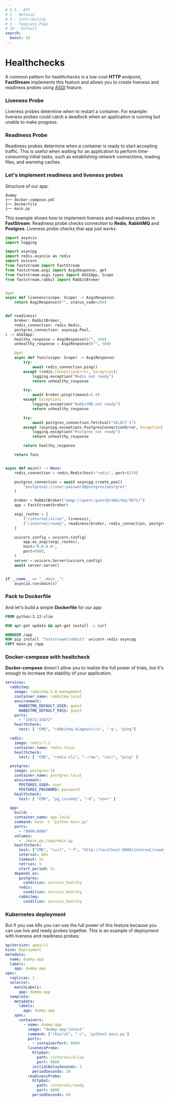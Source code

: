 ```yaml
---
# 0.5 - API
# 2 - Release
# 3 - Contributing
# 5 - Template Page
# 10 - Default
search:
  boost: 10
---
```


# Healthchecks

A common pattern for healthchecks is a low-cost **HTTP** endpoint,
**FastStream** implements this feature and allows you to create liveness and readiness probes using [ASGI](../asgi.md) feature.

### Liveness Probe

Liveness probes determine when to restart a container.
For example: liveness probes could catch a deadlock when an application is running but unable to make progress.

### Readiness Probe

Readiness probes determine when a container is ready to start accepting traffic.
This is useful when waiting for an application to perform time-consuming initial tasks, such as establishing network connections, loading files, and warming caches.

### Let's implement readiness and liveness probes

Structure of our app:

```text
dummy
├── docker-compose.yml
├── Dockerfile
├── main.py
```

This example shows how to implement liveness and readiness probes in **FastStream**.
Readiness probe checks connection to **Redis**, **RabbitMQ** and **Postgres**. Liveness probe checks that app just works.

```python linenums="1" hl_lines="13-15 23 24 32 38 44 46 61-64 67" title="main.py"
import asyncio
import logging

import asyncpg
import redis.asyncio as redis
import uvicorn
from faststream import FastStream
from faststream.asgi import AsgiResponse, get
from faststream.asgi.types import ASGIApp, Scope
from faststream.rabbit import RabbitBroker


@get
async def liveness(scope: Scope) -> AsgiResponse:
    return AsgiResponse(b"", status_code=204)


def readiness(
    broker: RabbitBroker,
    redis_connection: redis.Redis,
    postgres_connection: asyncpg.Pool,
) -> ASGIApp:
    healthy_response = AsgiResponse(b"", 204)
    unhealthy_response = AsgiResponse(b"", 500)

    @get
    async def func(scope: Scope) -> AsgiResponse:
        try:
            await redis_connection.ping()
        except (redis.ConnectionError, Exception):
            logging.exception("Redis not ready")
            return unhealthy_response

        try:
            await broker.ping(timeout=5.0)
        except Exception:
            logging.exception("RabbitMQ not ready")
            return unhealthy_response

        try:
            await postgres_connection.fetchval("SELECT 1")
        except (asyncpg.exceptions.PostgresConnectionError, Exception):
            logging.exception("Postgres not ready")
            return unhealthy_response

        return healthy_response

    return func


async def main() -> None:
    redis_connection = redis.Redis(host="redis", port=6379)

    postgres_connection = await asyncpg.create_pool(
        "postgresql://user:password@postgres/postgres"
    )

    broker = RabbitBroker("amqp://guest:guest@rabbitmq:5672/")
    app = FastStream(broker)

    asgi_routes = [
        ("/internal/alive", liveness),
        ("/internal/ready", readiness(broker, redis_connection, postgres_connection)),
    ]

    uvicorn_config = uvicorn.Config(
        app.as_asgi(asgi_routes),
        host="0.0.0.0",
        port=8000,
    )
    server = uvicorn.Server(uvicorn_config)
    await server.serve()


if __name__ == "__main__":
    asyncio.run(main())
```

### Pack to Dockerfile

And let's build a simple **Dockerfile** for our app:

```dockerfile linenums="1" title="Dockerfile"
FROM python:3.12-slim

RUN apt-get update && apt-get install -y curl

WORKDIR /app
RUN pip install 'faststream[rabbit]' uvicorn redis asyncpg
COPY main.py /app
```

### Docker-compose with healtcheck

**Docker-compose** doesn't allow you to realize the full power of trials, but it's enough to increase the stability of your application.

```yaml linenums="1" hl_lines="37"
services:
  rabbitmq:
    image: rabbitmq:3.8-management
    container_name: rabbitmq-local
    environment:
      RABBITMQ_DEFAULT_USER: guest
      RABBITMQ_DEFAULT_PASS: guest
    ports:
      - "15672:15672"
    healthcheck:
      test: [ "CMD", "rabbitmq-diagnostics", "-q", "ping"]

  redis:
    image: redis:7.2
    container_name: redis-local
    healthcheck:
      test: [ "CMD", "redis-cli", "--raw", "incr", "ping" ]

  postgres:
    image: postgres:14
    container_name: postgres-local
    environment:
      POSTGRES_USER: user
      POSTGRES_PASSWORD: password
    healthcheck:
      test: [ "CMD", "pg_isready", "-U", "user" ]

  app:
    build: .
    container_name: app-local
    command: bash -c "python main.py"
    ports:
      - "8000:8000"
    volumes:
      - ./main.py:/app/main.py
    healthcheck:
      test: ["CMD", "curl", "-f", "http://localhost:8000/internal/ready"]
      interval: 60s
      timeout: 5s
      retries: 5
      start_period: 5s
    depends_on:
      postgres:
        condition: service_healthy
      redis:
        condition: service_healthy
      rabbitmq:
        condition: service_healthy
```

### Kubernetes deployment

But if you use k8s you can use the full power of this feature because you can use live and ready probes together.
This is an example of deployment with liveness and readiness probes:

```yaml title="faststream-deployment.yaml" linenums="1" hl_lines="23-26 29-32"
apiVersion: apps/v1
kind: Deployment
metadata:
  name: dummy-app
  labels:
    app: dummy-app
spec:
  replicas: 1
  selector:
    matchLabels:
      app: dummy-app
  template:
    metadata:
      labels:
        app: dummy-app
    spec:
      containers:
        - name: dummy-app
          image: "dummy-app:latest"
          command: ["/bin/sh", "-c", 'python3 main.py']
          ports:
            - containerPort: 8000
          livenessProbe:
            httpGet:
              path: /internal/alive
              port: 8000
            initialDelaySeconds: 5
            periodSeconds: 20
          readinessProbe:
            httpGet:
              path: /internal/ready
              port: 8000
            periodSeconds: 60
```
